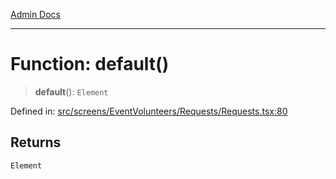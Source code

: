 [Admin Docs](/)

***

# Function: default()

> **default**(): `Element`

Defined in: [src/screens/EventVolunteers/Requests/Requests.tsx:80](https://github.com/PalisadoesFoundation/talawa-admin/blob/main/src/screens/EventVolunteers/Requests/Requests.tsx#L80)

## Returns

`Element`
